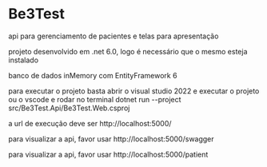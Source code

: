 # Be3Test
api para gerenciamento de pacientes e telas para apresentação

projeto desenvolvido em .net 6.0, logo é necessário que o mesmo esteja instalado

banco de dados inMemory com EntityFramework 6

para executar o projeto basta abrir o visual studio 2022 e executar o projeto ou o vscode e rodar no terminal dotnet run --project src/Be3Test.Api/Be3Test.Web.csproj

a url de execução deve ser http://localhost:5000/

para visualizar a api, favor usar http://localhost:5000/swagger

para visualizar a api, favor usar http://localhost:5000/patient
